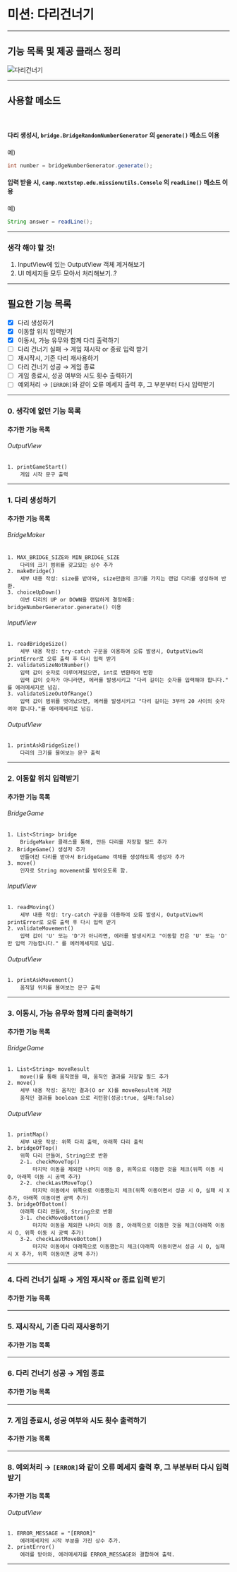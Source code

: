 # 미션: 다리건너기

-------------------
## 기능 목록 및 제공 클래스 정리
![다리건너기](https://user-images.githubusercontent.com/54941130/202209453-f3d26487-10c2-4298-a7c9-629e03267ea9.png)

-------------------
## 사용할 메소드

<br/>

#### 다리 생성시, `bridge.BridgeRandomNumberGenerator` 의 `generate()` 메소드 이용

예) 
``` java
int number = bridgeNumberGenerator.generate();
```

#### 입력 받을 시, `camp.nextstep.edu.missionutils.Console` 의 `readLine()` 메소드 이용

예)
``` java
String answer = readLine();
```
-------------------
### 생각 해야 할 것!
1. InputView에 있는 OutputView 객체 제거해보기
2. UI 메세지들 모두 모아서 처리해보기..?
-------------------
## 필요한 기능 목록

- [X] 다리 생성하기
- [X] 이동할 위치 입력받기
- [X] 이동시, 가능 유무와 함께 다리 출력하기
- [ ] 다리 건너기 실패 &rarr; 게임 재시작 or 종료 입력 받기
- [ ] 재시작시, 기존 다리 재사용하기
- [ ] 다리 건너기 성공 &rarr; 게임 종료
- [ ] 게임 종료시, 성공 여부와 시도 횟수 출력하기
- [ ] 예외처리 &rarr; `[ERROR]`와 같이 오류 메세지 출력 후, 그 부분부터 다시 입력받기
-------------------
### 0. 생각에 없던 기능 목록
#### 추가한 기능 목록
###### OutputView
    1. printGameStart()
        게임 시작 문구 출력
-------------------
### 1. 다리 생성하기

#### 추가한 기능 목록
###### BridgeMaker
    1. MAX_BRIDGE_SIZE와 MIN_BRIDGE_SIZE
        다리의 크기 범위를 갖고있는 상수 추가
    2. makeBridge()
        세부 내용 작성: size를 받아와, size만큼의 크기를 가지는 랜덤 다리를 생성하여 반환.
    3. choiceUpDown()
        이번 다리의 UP or DOWN을 랜덤하게 결정해줌: bridgeNumberGenerator.generate() 이용
###### InputView
    1. readBridgeSize()
        세부 내용 작성: try-catch 구문을 이용하여 오류 발생시, OutputView의 printError로 오류 출력 후 다시 입력 받기
    2. validateSizeNotNumber()
        입력 값이 숫자로 이루어져있으면, int로 변환하여 반환
        입력 값이 숫자가 아니라면, 에러를 발생시키고 "다리 길이는 숫자를 입력해야 합니다." 를 에러메세지로 넘김.
    3. validateSizeOutOfRange()
        입력 값이 범위를 벗어났으면, 에러를 발생시키고 "다리 길이는 3부터 20 사이의 숫자여야 합니다."를 에러메세지로 넘김.
###### OutputView
    1. printAskBridgeSize()
        다리의 크기를 물어보는 문구 출력

-------------------
### 2. 이동할 위치 입력받기

#### 추가한 기능 목록
###### BridgeGame
    1. List<String> bridge
        BridgeMaker 클래스를 통해, 만든 다리를 저장할 필드 추가
    2. BridgeGame() 생성자 추가
        만들어진 다리를 받아서 BridgeGame 객체를 생성하도록 생성자 추가
    3. move()
        인자로 String movement를 받아오도록 함.
###### InputView
    1. readMoving()
        세부 내용 작성: try-catch 구문을 이용하여 오류 발생시, OutputView의 printError로 오류 출력 후 다시 입력 받기
    2. validateMovement()
        입력 값이 'U' 또는 'D'가 아니라면, 에러를 발생시키고 "이동할 칸은 'U' 또는 'D' 만 입력 가능합니다." 를 에러메세지로 넘김.
###### OutputView
    1. printAskMovement()
        움직일 위치를 물어보는 문구 출력

-------------------
### 3. 이동시, 가능 유무와 함께 다리 출력하기

#### 추가한 기능 목록
###### BridgeGame
    1. List<String> moveResult
        move()를 통해 움직였을 때, 움직인 결과를 저장할 필드 추가
    2. move()
        세부 내용 작성: 움직인 결과(O or X)를 moveResult에 저장
        움직인 결과를 boolean 으로 리턴함(성공:true, 실패:false)
###### OutputView
    1. printMap()
        세부 내용 작성: 위쪽 다리 출력, 아래쪽 다리 출력
    2. bridgeOfTop()
        위쪽 다리 만들어, String으로 반환
        2-1. checkMoveTop()
            마지막 이동을 제외한 나머지 이동 중, 위쪽으로 이동한 것을 체크(위쪽 이동 시 O, 아래쪽 이동 시 공백 추가)
        2-2. checkLastMoveTop()
            마지막 이동에서 위쪽으로 이동했는지 체크(위쪽 이동이면서 성공 시 O, 실패 시 X 추가, 아래쪽 이동이면 공백 추가)
    3. bridgeOfBottom()
        아래쪽 다리 만들어, String으로 반환
        3-1. checkMoveBottom()
            마지막 이동을 제외한 나머지 이동 중, 아래쪽으로 이동한 것을 체크(아래쪽 이동 시 O, 위쪽 이동 시 공백 추가)
        3-2. checkLastMoveBottom()
            마지막 이동에서 아래쪽으로 이동했는지 체크(아래쪽 이동이면서 성공 시 O, 실패 시 X 추가, 위쪽 이동이면 공백 추가)
-------------------
### 4. 다리 건너기 실패 &rarr; 게임 재시작 or 종료 입력 받기

#### 추가한 기능 목록

-------------------
### 5. 재시작시, 기존 다리 재사용하기

#### 추가한 기능 목록

-------------------
### 6. 다리 건너기 성공 &rarr; 게임 종료

#### 추가한 기능 목록

-------------------
### 7. 게임 종료시, 성공 여부와 시도 횟수 출력하기

#### 추가한 기능 목록

-------------------
### 8. 예외처리 &rarr; `[ERROR]`와 같이 오류 메세지 출력 후, 그 부분부터 다시 입력받기

#### 추가한 기능 목록
###### OutputView
    1. ERROR_MESSAGE = "[ERROR]"
        에러메세지의 시작 부분을 가진 상수 추가.
    2. printError()
        에러를 받아와, 에러메세지를 ERROR_MESSAGE와 결합하여 출력.

-------------------
